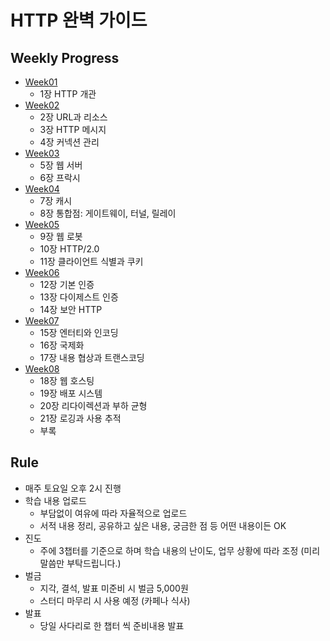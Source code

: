# HTTP 완벽 가이드

## Weekly Progress

- [Week01](https://github.com/Reading-Two-Door/http-perfect-guide/tree/main/week01)
  - 1장 HTTP 개관
- [Week02](https://github.com/Reading-Two-Door/http-perfect-guide/tree/main/week02)
  - 2장 URL과 리소스
  - 3장 HTTP 메시지
  - 4장 커넥션 관리
- [Week03](https://github.com/Reading-Two-Door/http-perfect-guide/tree/main/week03)
  - 5장 웹 서버
  - 6장 프락시
- [Week04](https://github.com/Reading-Two-Door/http-perfect-guide/tree/main/week04)
  - 7장 캐시
  - 8장 통합점: 게이트웨이, 터널, 릴레이
- [Week05](https://github.com/Reading-Two-Door/http-perfect-guide/tree/main/week05)
  - 9장 웹 로봇
  - 10장 HTTP/2.0
  - 11장 클라이언트 식별과 쿠키
- [Week06](https://github.com/Reading-Two-Door/http-perfect-guide/tree/main/week06)
  - 12장 기본 인증
  - 13장 다이제스트 인증
  - 14장 보안 HTTP
- [Week07](https://github.com/Reading-Two-Door/http-perfect-guide/tree/main/week07)
  - 15장 엔터티와 인코딩
  - 16장 국제화
  - 17장 내용 협상과 트랜스코딩
- [Week08](https://github.com/Reading-Two-Door/http-perfect-guide/tree/main/week08)
  - 18장 웹 호스팅
  - 19장 배포 시스템
  - 20장 리다이렉션과 부하 균형
  - 21장 로깅과 사용 추적
  - 부록

## Rule

- 매주 토요일 오후 2시 진행
- 학습 내용 업로드
  - 부담없이 여유에 따라 자율적으로 업로드
  - 서적 내용 정리, 공유하고 싶은 내용, 궁금한 점 등 어떤 내용이든 OK
- 진도
  - 주에 3챕터를 기준으로 하며 학습 내용의 난이도, 업무 상황에 따라 조정 (미리 말씀만 부탁드립니다.)
- 벌금
  - 지각, 결석, 발표 미준비 시 벌금 5,000원
  - 스터디 마무리 시 사용 예정 (카페나 식사)
- 발표
  - 당일 사다리로 한 챕터 씩 준비내용 발표
